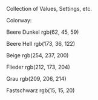Collection of Values, Settings, etc.

Colorway:

Beere Dunkel
rgb(62, 45, 59)

Beere Hell
rgb(173, 36, 122)

Beige
rgb(254, 237, 200)

Flieder
rgb(212, 173, 204)

Grau
rgb(209, 206, 214)

Fastschwarz
rgb(15, 15, 20)